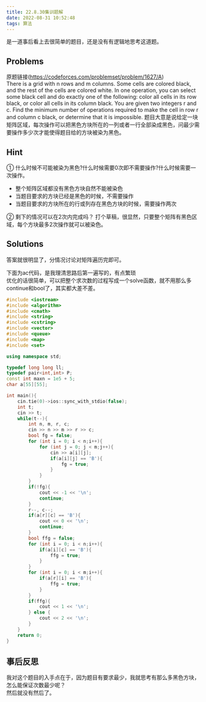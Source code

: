 ```yaml
---
title: 22.8.30集训题解
date: 2022-08-31 10:52:48
tags: 算法
---
```

是一道事后看上去很简单的题目，还是没有有逻辑地思考这道题。
<!--more-->
## Problems
原题链接(https://codeforces.com/problemset/problem/1627/A)  
There is a grid with n rows and m columns. Some cells are colored black, and the rest of the cells are colored white.
In one operation, you can select some black cell and do exactly one of the following:
color all cells in its row black, or color all cells in its column black.
You are given two integers r and c. Find the minimum number of operations required to make the cell in row r and column c black, or determine that it is impossible.
题目大意是说给定一块矩阵区域，每次操作可以把黑色方块所在的一列或者一行全部染成黑色，问最少需要操作多少次才能使得题目给的方块被染为黑色。
## Hint
① 什么时候不可能被染为黑色?什么时候需要0次即不需要操作?什么时候需要一次操作。
- 整个矩阵区域都没有黑色方块自然不能被染色  
- 当题目要求的方块已经是黑色的时候，不需要操作
- 当题目要求的方块所在的行或列存在黑色方块的时候，需要操作两次

② 剩下的情况可以在2次内完成吗？
打个草稿，很显然，只要整个矩阵有黑色区域，每个方块最多2次操作就可以被染色。

## Solutions
答案就很明显了，分情况讨论对矩阵遍历完即可。

下面为ac代码，是我理清思路后第一遍写的，有点繁琐  
优化的话很简单，可以把整个求次数的过程写成一个solve函数，就不用那么多continue和bool了，其实都大差不差。

```C++
#include <iostream>
#include <algorithm>
#include <cmath>
#include <string>
#include <cstring>
#include <vector>
#include <queue>
#include <map>
#include <set>

using namespace std;

typedef long long ll;
typedef pair<int,int> P;
const int maxn = 1e5 + 5;
char a[55][55];

int main(){
    cin.tie(0)->ios::sync_with_stdio(false);
    int t;
    cin >> t;
    while(t--){
        int n, m, r, c;
        cin >> n >> m >> r >> c;
        bool fg = false;
        for (int i = 0; i < n;i++){
            for (int j = 0; j < m;j++){
                cin >> a[i][j];
                if(a[i][j] == 'B'){
                    fg = true;
                }
            }
        }
        if(!fg){
            cout << -1 << '\n';
            continue;
        }
        r--, c--;
        if(a[r][c] == 'B'){
            cout << 0 << '\n';
            continue;
        }
        bool ffg = false;
        for (int i = 0; i < n;i++){
            if(a[i][c] == 'B'){
                ffg = true;
            }
        }
        for (int i = 0; i < m;i++){
            if(a[r][i] == 'B'){
                ffg = true;
            }
        }
        if(ffg){
            cout << 1 << '\n';
        } else {
            cout << 2 << '\n';
        }
    }
    return 0;
}
```
## 事后反思
我对这个题目的入手点在于，因为题目有要求最少，我就思考有那么多黑色方块，怎么能保证次数最少呢？  
然后就没有然后了。